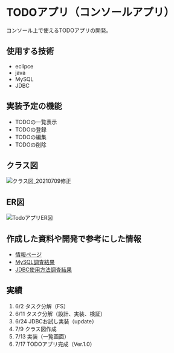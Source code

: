 # TODOアプリ（コンソールアプリ）
コンソール上で使えるTODOアプリの開発。

## 使用する技術
- eclipce
- java
- MySQL
- JDBC

## 実装予定の機能
- TODOの一覧表示
- TODOの登録
- TODOの編集
- TODOの削除

## クラス図
![クラス図_20210709修正](https://user-images.githubusercontent.com/54917545/125637852-ece6e352-4693-4d58-ab4b-9c54fdae69dc.png)

## ER図
![TodoアプリER図](https://user-images.githubusercontent.com/54917545/125075818-12fdc980-e0fa-11eb-93c4-6cc9e5d11227.png)

## 作成した資料や開発で参考にした情報
- [情報ページ](./document/document_top.md)
- [MySQL調査結果](./document/mysql.md)
- [JDBC使用方法調査結果](./document/jdbc.md)

## 実績
1. 6/2 タスク分解（FS）
2. 6/11 タスク分解（設計、実装、検証）
3. 6/24 JDBCお試し実装（update）
4. 7/9 クラス図作成
5. 7/13 実装（一覧画面）
6. 7/17 TODOアプリ完成（Ver.1.0）

